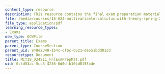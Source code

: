 ```yaml
---
content_type: resource
description: This resource contains the final exam preparation material.
file: /media/courses/18-024-multivariable-calculus-with-theory-spring-2011/0cfd53ac5cc342366d0db104d0155bde_MIT18_024S11_FnlExmPrepMat.pdf
file_type: application/pdf
learning_resource_types:
- Exams
ocw_type: OCWFile
parent_title: Exams
parent_type: CourseSection
parent_uid: 848e2349-1b4c-cf6c-b521-de651bdd013d
resourcetype: Document
title: MIT18_024S11_FnlExmPrepMat.pdf
uid: 0cfd53ac-5cc3-4236-6d0d-b104d0155bde
---
```

